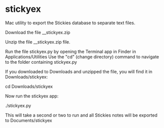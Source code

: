 # stickyex
Mac utility to export the Stickies database to separate text files.

Download the file __stickyex.zip

Unzip the file __stickyex.zip file.

Run the file stickyex.py by opening the Terminal app in Finder
in Applications/Utilities
Use the "cd" (change directory) command to navigate to the folder
containing stickyex.py

If you downloaded to Downloads and unzipped the file,
you will find it in Downloads/stickyex:

cd Downloads/stickyex

Now run the stickyex app:

./stickyex.py

This will take a second or two to run and all Stickies notes
will be exported to Documents/stickyex

